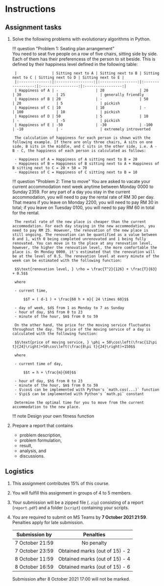 # Instructions 

## Assignment tasks

1. Solve the following problems with evolutionary algorithms in Python.

    !!! question "Problem 1: Seating plan arrangement"        
        You need to seat five people on a row of five chairs, sitting side by side. Each of them has their preferencess of the person to sit beside. This is defined by their happiness level defined in the following table:
    
        
        |                | Sitting next to A | Sitting next to B | Sitting next to C | Sitting next to D | Sitting next to E |
        |:--------------:|:-----------------:|:-----------------:|:-----------------:|:-----------------:|:-----------------:|
        | Happiness of A | -                 | 20                | 20                | 30                | 25                | generally friendly
        | Happiness of B | 20                | -                 | 50                | 20                | 5                 | pickish
        | Happiness of C | 10                | 10                | -                 | 100               | 10                | pickish
        | Happiness of D | 50                | 5                 | 10                | -                 | -5                | pickish
        | Happiness of E | -50               | -30               | -100              | -10               | -                 | extremely introverted

        The calculation of happiness for each person is shown with the following example. If there are only three chairs, A sits on one side, B sits in the middle, and C sits in the other side, i.e. A - B - C, the happiness of each person is calculated as follows:

        - Happiness of A = Happiness of A sitting next to B = 20
        - Happiness of B = Happiness of B sitting next to A + Happiness of B sitting next to C = 20 + 50 = 70
        - Happiness of C = Happiness of C sitting next to B = 10

    !!! question "Problem 2: Time to move"
        You are asked to vacate your current accommodation next week anytime between Monday 0000 to Sunday 2359. For any part of a day you stay in the current accommodation, you will need to pay the rental rate of RM 30 per day. That means if you leave on Monday 2200, you will need to pay RM 30 in total; if you leave on Tuesday 0100, you will need to pay RM 60 in total for the rental. 

        The rental rate of the new place is cheaper than the current accommodation. For each day staying in the new accommodation, you need to pay RM 25. However, the renovation of the new place is still ongoing. The renovation can be quantified as a value between 0 and 1, with 0 being completed unrenovated and 1 being fully renovated. You can move in to the place at any renovation level, however, the higher the renovation level, the more comfortable the place is. On Monday 0000, it's estimated that the renovation will be at the level of 0.5. The renovation level at every minute of the week can be estimated with the following function:

        $$\text{renovation level, } \rho = \frac{T^2}{126} + \frac{T}{63} + 0.5$$

        where

        - current time, 
            
            $$T = ( d-1 ) + \frac{60 h + m}{ 24 \times 60}$$

        - day of week, $d$ from 1 as Monday to 7 as Sunday
        - hour of day, $h$ from 0 to 23
        - minute of the hour, $m$ from 0 to 59

        On the other hand, the price for the moving service fluctuates throughout the day. The price of the moving service of a day is calculated with the following function:

        $$\text{price of moving service, } \phi = 50\cos\left(\frac{12\pi t}{24}\right)+50\cos\left(\frac{8\pi t}{24}\right)+150$$

        where

        - current time of day, 
        
            $$t = h + \frac{m}{60}$$

        - hour of day, $h$ from 0 to 23
        - minute of the hour, $m$ from 0 to 59
        - $\cos$ can be implemented with Python's `math.cos(...)` function
        - $\pi$ can be implemented with Python's `math.pi` constant
        
        Determine the optimal time for you to move from the current accommodation to the new place.

    !!! note
        Design your own fitness function

2. Prepare a report that contains
    - problem description,
    - problem formulation,
    - result, 
    - analysis, and
    - discussions.
    
## Logistics

1. This assignment contributes 15% of this course.

2. You will fulfill this assignment in groups of 4 to 5 members.

3. Your submission will be a zipped file (`.zip`) consisting of a report (`report.pdf`) and a folder (`script`) containing your scripts.

4. You are required to submit on MS Teams by **7 October 2021 21:59**. Penalties apply for late submission.

    | Submission by   | Penalties |
    |:---------------:|:---------:|
    | 7 October 21:59 | No penalty |
    | 7 October 23:59 | Obtained marks (out of 15) - 2 |
    | 8 October 11:59 | Obtained marks (out of 15) - 4 |
    | 8 October 16:59 | Obtained marks (out of 15) - 6 |
    
    Submission after 8 October 2021 17:00 will not be marked.
